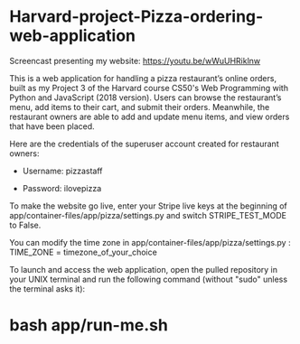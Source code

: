 # Harvard-project-Pizza-ordering-web-application

Screencast presenting my website: https://youtu.be/wWuUHRiklnw

This is a web application for handling a pizza restaurant’s online orders, built as my Project 3 of the Harvard course CS50's Web Programming with Python and JavaScript (2018 version). Users can browse the restaurant’s menu, add items to their cart, and submit their orders. Meanwhile, the restaurant owners are able to add and update menu items, and view orders that have been placed.

Here are the credentials of the superuser account created for restaurant owners:

- Username: pizzastaff

- Password: ilovepizza

To make the website go live, enter your Stripe live keys at the beginning of app/container-files/app/pizza/settings.py and switch STRIPE_TEST_MODE to False.

You can modify the time zone in app/container-files/app/pizza/settings.py : TIME_ZONE = timezone_of_your_choice

To launch and access the web application, open the pulled repository in your UNIX terminal and run the following command (without "sudo" unless the terminal asks it):
# bash app/run-me.sh
